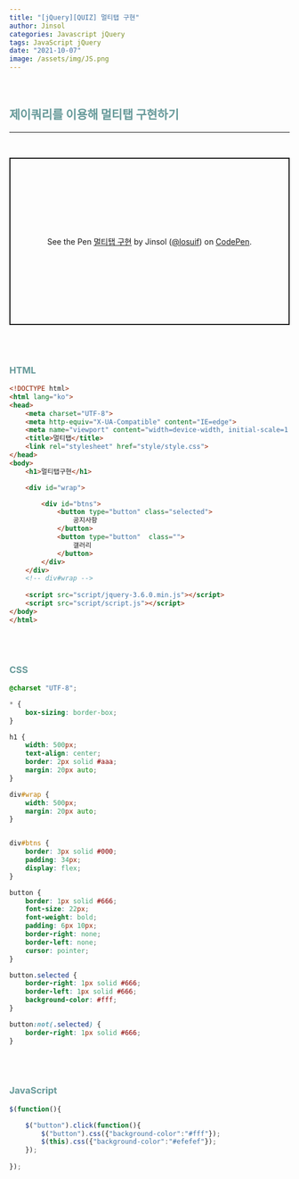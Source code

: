```yaml
---
title: "[jQuery][QUIZ] 멀티탭 구현"
author: Jinsol
categories: Javascript jQuery
tags: JavaScript jQuery
date: "2021-10-07"
image: /assets/img/JS.png
---
```


<br>

## <span style="color:#669999">제이쿼리를 이용해 멀티탭 구현하기</span>

<hr>
<br>

<p class="codepen" data-height="300" data-default-tab="html,result" data-slug-hash="dyRxNeR" data-user="losuif" style="height: 300px; box-sizing: border-box; display: flex; align-items: center; justify-content: center; border: 2px solid; margin: 1em 0; padding: 1em;">
  <span>See the Pen <a href="https://codepen.io/losuif/pen/dyRxNeR">
  멀티탭 구현</a> by Jinsol (<a href="https://codepen.io/losuif">@losuif</a>)
  on <a href="https://codepen.io">CodePen</a>.</span>
</p>
<script async src="https://cpwebassets.codepen.io/assets/embed/ei.js"></script>

<br><br>

### <span style="color:#669999">HTML</span>

```html
<!DOCTYPE html>
<html lang="ko">
<head>
    <meta charset="UTF-8">
    <meta http-equiv="X-UA-Compatible" content="IE=edge">
    <meta name="viewport" content="width=device-width, initial-scale=1.0">
    <title>멀티탭</title>
    <link rel="stylesheet" href="style/style.css">
</head>
<body>
    <h1>멀티탭구현</h1>

    <div id="wrap">

        <div id="btns">
            <button type="button" class="selected">
                공지사항
            </button>
            <button type="button"  class="">
                갤러리
            </button>
        </div>
    </div>
    <!-- div#wrap -->
  
    <script src="script/jquery-3.6.0.min.js"></script>
    <script src="script/script.js"></script>
</body>
</html>
```

<br><br>

### <span style="color:#669999">CSS</span>

```css
@charset "UTF-8";

* {
    box-sizing: border-box;
}

h1 {
    width: 500px;
    text-align: center;
    border: 2px solid #aaa;
    margin: 20px auto;
}

div#wrap {
    width: 500px;
    margin: 20px auto;
}


div#btns {
    border: 3px solid #000;
    padding: 34px; 
    display: flex;
}

button {
    border: 1px solid #666;
    font-size: 22px;
    font-weight: bold;
    padding: 6px 10px;
    border-right: none;
    border-left: none;
    cursor: pointer;
}

button.selected {
    border-right: 1px solid #666;
    border-left: 1px solid #666;
    background-color: #fff;
}

button:not(.selected) {
    border-right: 1px solid #666;
}
```

<br><br>

### <span style="color:#669999">JavaScript</span>

```javascript
$(function(){

    $("button").click(function(){
        $("button").css({"background-color":"#fff"});
        $(this).css({"background-color":"#efefef"});
    });
    
});
```